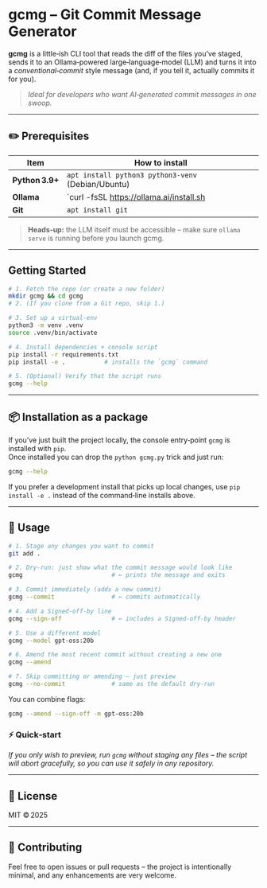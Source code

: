 # gcmg – Git Commit Message Generator

**gcmg** is a little‑ish CLI tool that reads the diff of the files you’ve staged, sends it to an 
Ollama‑powered large‑language‑model (LLM) and turns it into a *conventional‑commit* style 
message (and, if you tell it, actually commits it for you).

> *Ideal for developers who want AI‑generated commit messages in one swoop.*

---

## ✏️  Prerequisites

| Item      | How to install                                 |
|-----------|------------------------------------------------|
| **Python 3.9+** | `apt install python3 python3‑venv` (Debian/Ubuntu) |
| **Ollama**      | `curl -fsSL https://ollama.ai/install.sh | sh`<br>`ollama serve`<br>`ollama run gpt‑oss:20b` |
| **Git**         | `apt install git` |

> **Heads‑up:** the LLM itself must be accessible – make sure `ollama serve` is running before 
you launch gcmg.

---

##  Getting Started

```bash
# 1. Fetch the repo (or create a new folder)
mkdir gcmg && cd gcmg
# 2. (If you clone from a Git repo, skip 1.)

# 3. Set up a virtual‑env
python3 -m venv .venv
source .venv/bin/activate

# 4. Install dependencies + console script
pip install -r requirements.txt
pip install -e .           # installs the `gcmg` command

# 5. (Optional) Verify that the script runs
gcmg --help
```

---

## 📦  Installation as a package

If you’ve just built the project locally, the console entry‑point `gcmg` is installed with `pip`.  
Once installed you can drop the `python gcmg.py` trick and just run:

```bash
gcmg --help
```

If you prefer a development install that picks up local changes, use `pip install -e .` instead of the command‑line installs above.

---

## 🚀  Usage

```bash
# 1. Stage any changes you want to commit
git add .

# 2. Dry‑run: just show what the commit message would look like
gcmg                         # ← prints the message and exits

# 3. Commit immediately (adds a new commit)
gcmg --commit                # ← commits automatically

# 4. Add a Signed‑off‑by line
gcmg --sign-off              # ← includes a Signed‑off‑by header

# 5. Use a different model
gcmg --model gpt‑oss:20b

# 6. Amend the most recent commit without creating a new one
gcmg --amend

# 7. Skip committing or amending – just preview
gcmg --no-commit             # same as the default dry‑run
```

You can combine flags:

```bash
gcmg --amend --sign-off -m gpt‑oss:20b
```

### ⚡️  Quick‑start

*If you only wish to preview, run `gcmg` without staging any files – the script will abort gracefully, so you can use it safely in any repository.*

---

## 📜  License

MIT © 2025

---

## 👷  Contributing

Feel free to open issues or pull requests – the project is intentionally minimal, and any enhancements are very welcome.
